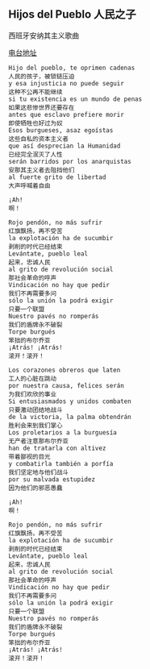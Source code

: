## Hijos del Pueblo 人民之子
西班牙安纳其主义歌曲

[电台地址](http://music.163.com/dj?id=1369455566&userid=328877362)

    Hijo del pueblo, te oprimen cadenas
    人民的孩子，被锁链压迫
    y esa injusticia no puede seguir
    这种不公再不能继续
    si tu existencia es un mundo de penas
    如果这悲惨世界还要存在
    antes que esclavo prefiere morir
    即使牺牲也好过为奴
    Esos burgueses, asaz egoístas
    这些自私的资本主义者
    que así desprecian la Humanidad
    已经完全泯灭了人性
    serán barridos por los anarquistas
    安那其主义者去阻挡他们
    al fuerte grito de libertad
    大声呼喊着自由

    ¡Ah!
    啊！

    Rojo pendón, no más sufrir
    红旗飘扬，再不受苦
    la explotación ha de sucumbir
    剥削的时代已经结束
    Levántate, pueblo leal
    起来，忠诚人民
    al grito de revolución social
    那社会革命的呼声
    Vindicación no hay que pedir
    我们不再需要多问
    sólo la unión la podrá exigir
    只要一个联盟
    Nuestro pavés no romperás
    我们的盾牌永不破裂
    Torpe burgués
    笨拙的布尔乔亚
    ¡Atrás! ¡Atrás!
    滚开！滚开！

    Los corazones obreros que laten
    工人的心脏在跳动
    por nuestra causa, felices serán
    为我们欢欣的事业
    Si entusiasmados y unidos combaten
    只要激动团结地战斗
    de la victoria, la palma obtendrán
    胜利会来到我们掌心
    Los proletarios a la burguesía
    无产者注意那布尔乔亚
    han de tratarla con altivez
    带着鄙视的目光
    y combatirla también a porfía
    我们坚定地与他们战斗
    por su malvada estupidez
    因为他们的邪恶愚蠢

    ¡Ah!
    啊！

    Rojo pendón, no más sufrir
    红旗飘扬，再不受苦
    la explotación ha de sucumbir
    剥削的时代已经结束
    Levántate, pueblo leal
    起来，忠诚人民
    al grito de revolución social
    那社会革命的呼声
    Vindicación no hay que pedir
    我们不再需要多问
    sólo la unión la podrá exigir
    只要一个联盟
    Nuestro pavés no romperás
    我们的盾牌永不破裂
    Torpe burgués
    笨拙的布尔乔亚
    ¡Atrás! ¡Atrás!
    滚开！滚开！
